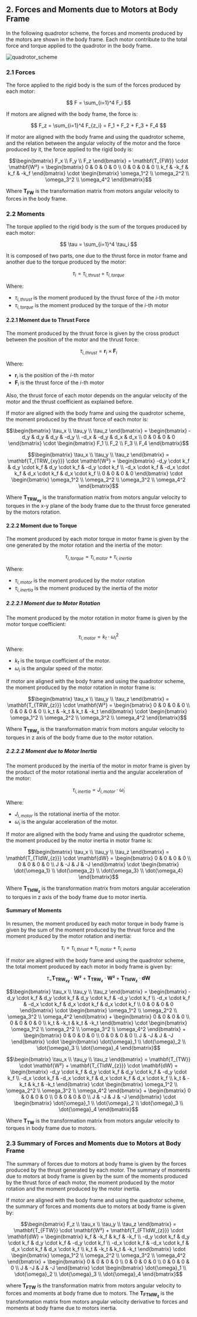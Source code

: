 ## 2. Forces and Moments due to Motors at Body Frame

In the following quadrotor scheme, the forces and moments produced by the motors are shown in the body frame. Each motor contribute to the total force and torque applied to the quadrotor in the body frame.

![quadrotor_scheme](resources/quadrotor_scheme_x.svg)

### **2.1 Forces**

The force applied to the rigid body is the sum of the forces produced by each motor:

$$ F = \sum_{i=1}^4 F_i $$

If motors are aligned with the body frame, the force is:

$$ F_z = \sum_{i=1}^4 F_{z_i} = F_1 + F_2 + F_3 + F_4 $$

If motor are aligned with the body frame and using the quadrotor scheme, and the relation between the angular velocity of the motor and the force produced by it, the force applied to the rigid body is:

```math
\begin{bmatrix}
F_x \\
F_y \\
F_z
\end{bmatrix}
=
\mathbf{T_{FW}}
\cdot
\mathbf{W²}
=
\begin{bmatrix}
0 & 0 & 0 & 0 \\
0 & 0 & 0 & 0 \\
k_f & -k_f & k_f & -k_f
\end{bmatrix}
\cdot
\begin{bmatrix}
\omega_1^2 \\
\omega_2^2 \\
\omega_3^2 \\
\omega_4^2
\end{bmatrix}
```

Where $\mathbf{T_{FW}}$ is the transformation matrix from motors angular velocity to forces in the body frame.

### **2.2 Moments**

The torque applied to the rigid body is the sum of the torques produced by each motor:

$$ \tau = \sum_{i=1}^4 \tau_i $$

It is composed of two parts, one due to the thrust force in motor frame and another due to the torque produced by the motor:

$$ \tau_{i} = \tau_{i,thrust} + \tau_{i,torque} $$

Where:
- $\tau_{i,thrust}$ is the moment produced by the thrust force of the $i$-th motor
- $\tau_{i,torque}$ is the moment produced by the torque of the $i$-th motor

#### **2.2.1 Moment due to Thrust Force**
The moment produced by the thrust force is given by the cross product between the position of the motor and the thrust force:

$$ \tau_{i,thrust} = \mathbf{r}_i \times \mathbf{F}_i   $$

Where:
- $\mathbf{r}_i$ is the position of the $i$-th motor
- $\mathbf{F}_i$ is the thrust force of the $i$-th motor

Also, the thrust force of each motor depends on the angular velocity of the motor and the thrust coefficient as explained before.

If motor are aligned with the body frame and using the quadrotor scheme, the moment produced by the thrust force of each motor is:

```math
\begin{bmatrix}
\tau_x \\
\tau_y \\
\tau_z
\end{bmatrix}
=
\begin{bmatrix}
-d_y &  d_y & d_y & -d_y \\
-d_x & -d_y & d_x &  d_x \\
0 & 0 & 0 & 0
\end{bmatrix}
\cdot
\begin{bmatrix}
F_1 \\
F_2 \\
F_3 \\
F_4
\end{bmatrix}
```

```math
\begin{bmatrix}
\tau_x \\
\tau_y \\
\tau_z
\end{bmatrix}
=
\mathbf{T_{TRW_{xy}}}
\cdot
\mathbf{W²}
=
\begin{bmatrix}
-d_y \cdot k_f &  d_y \cdot k_f & d_y \cdot k_f & -d_y \cdot k_f \\
-d_x \cdot k_f & -d_x \cdot k_f & d_x \cdot k_f &  d_x \cdot k_f \\
0 & 0 & 0 & 0
\end{bmatrix}
\cdot
\begin{bmatrix}
\omega_1^2 \\
\omega_2^2 \\
\omega_3^2 \\
\omega_4^2
\end{bmatrix}
```

Where $\mathbf{T_{TRW_{xy}}}$ is the transformation matrix from motors angular velocity to torques in the x-y plane of the body frame due to the thrust force generated by the motors rotation.

#### **2.2.2 Moment due to Torque**

The moment produced by each motor torque in motor frame is given by the one generated by the motor rotation and the inertia of the motor:

$$ \tau_{i,torque} = \tau_{i,motor} + \tau_{i,inertia}  $$

Where:
- $\tau_{i,motor}$ is the moment produced by the motor rotation
- $\tau_{i,inertia}$ is the moment produced by the inertia of the motor

##### **2.2.2.1 Moment due to Motor Rotation**

The moment produced by the motor rotation in motor frame is given by the motor torque coefficient:

$$ \tau_{i,motor} = k_t \cdot \omega_i^2 $$

Where:
- $k_t$ is the torque coefficient of the motor.
- $\omega_i$ is the angular speed of the motor.

If motor are aligned with the body frame and using the quadrotor scheme, the moment produced by the motor rotation in motor frame is:

```math
\begin{bmatrix}
\tau_x \\
\tau_y \\
\tau_z
\end{bmatrix}
=
\mathbf{T_{TRW_{z}}}
\cdot
\mathbf{W²}
=
\begin{bmatrix}
0 & 0 & 0 & 0 \\
0 & 0 & 0 & 0 \\
k_t & -k_t & k_t & -k_t
\end{bmatrix}
\cdot
\begin{bmatrix}
\omega_1^2 \\
\omega_2^2 \\
\omega_3^2 \\
\omega_4^2
\end{bmatrix}
```

Where $\mathbf{T_{TRW_{z}}}$ is the transformation matrix from motors angular velocity to torques in z axis of the body frame due to the motor rotation.

##### **2.2.2.2 Moment due to Motor Inertia**

The moment produced by the inertia of the motor in motor frame is given by the product of the motor rotational inertia and the angular acceleration of the motor:

$$ \tau_{i,inertia} = J_{i,motor} \cdot \dot{\omega}_i $$

Where:
- $J_{i,motor}$ is the rotational inertia of the motor.
- $\dot{\omega}_i$ is the angular acceleration of the motor.

If motor are aligned with the body frame and using the quadrotor scheme, the moment produced by the motor inertia in motor frame is:

```math
\begin{bmatrix}
\tau_x \\
\tau_y \\
\tau_z
\end{bmatrix}
=
\mathbf{T_{TIdW_{z}}}
\cdot
\mathbf{dW}
=
\begin{bmatrix}
0 & 0 & 0 & 0 \\
0 & 0 & 0 & 0 \\
J & -J & J & -J
\end{bmatrix}
\cdot
\begin{bmatrix}
\dot{\omega_1} \\
\dot{\omega_2} \\
\dot{\omega_3} \\
\dot{\omega_4}
\end{bmatrix}
```

Where $\mathbf{T_{TIdW_{z}}}$ is the transformation matrix from motors angular acceleration to torques in z axis of the body frame due to motor inertia.

#### **Summary of Moments**

In resumen, the moment produced by each motor torque in body frame is given by the sum of the moment produced by the thrust force and the moment produced by the motor rotation and inertia:

$$ \tau_i = \tau_{i,thrust} + \tau_{i,motor} + \tau_{i,inertia}  $$

If motor are aligned with the body frame and using the quadrotor scheme, the total moment produced by each motor in body frame is given by:

$$ \tau_ = \mathbf{T_{TRW_{xy}}} \cdot \mathbf{W²} + \mathbf{T_{TRW_{z}}} \cdot \mathbf{W²} + \mathbf{T_{TIdW_{z}}} \cdot \mathbf{dW} $$

```math
\begin{bmatrix} 
\tau_x \\ \tau_y \\ \tau_z 
\end{bmatrix}
=
\begin{bmatrix}
-d_y \cdot k_f &  d_y \cdot k_f & d_y \cdot k_f & -d_y \cdot k_f \\
-d_x \cdot k_f & -d_x \cdot k_f & d_x \cdot k_f &  d_x \cdot k_f \\
0 & 0 & 0 & 0
\end{bmatrix}
\cdot
\begin{bmatrix}
\omega_1^2 \\ \omega_2^2 \\ \omega_3^2 \\ \omega_4^2
\end{bmatrix}
+
\begin{bmatrix}
0 & 0 & 0 & 0 \\
0 & 0 & 0 & 0 \\
k_t & -k_t & k_t & -k_t
\end{bmatrix}
\cdot
\begin{bmatrix}
\omega_1^2 \\ \omega_2^2 \\ \omega_3^2 \\ \omega_4^2
\end{bmatrix}
+
\begin{bmatrix}
0 & 0 & 0 & 0 \\
0 & 0 & 0 & 0 \\
J & -J & J & -J
\end{bmatrix}
\cdot
\begin{bmatrix}
\dot{\omega}_1 \\ \dot{\omega}_2 \\ \dot{\omega}_3 \\ \dot{\omega}_4
\end{bmatrix}
```

```math
\begin{bmatrix} 
\tau_x \\ \tau_y \\ \tau_z 
\end{bmatrix}
=
\mathbf{T_{TW}} \cdot \mathbf{W²}
+
\mathbf{T_{TIdW_{z}}} \cdot \mathbf{dW}
=
\begin{bmatrix}
-d_y \cdot k_f &  d_y \cdot k_f & d_y \cdot k_f & -d_y \cdot k_f \\
-d_x \cdot k_f & -d_x \cdot k_f & d_x \cdot k_f &  d_x \cdot k_f \\
k_t & -k_t & k_t & -k_t
\end{bmatrix}
\cdot
\begin{bmatrix}
\omega_1^2 \\ \omega_2^2 \\ \omega_3^2 \\ \omega_4^2
\end{bmatrix}
+
\begin{bmatrix}
0 & 0 & 0 & 0 \\
0 & 0 & 0 & 0 \\
J & -J & J & -J
\end{bmatrix}
\cdot
\begin{bmatrix}
\dot{\omega}_1 \\ \dot{\omega}_2 \\ \dot{\omega}_3 \\ \dot{\omega}_4
\end{bmatrix}
```

Where $\mathbf{T_{TW}}$ is the transformation matrix from motors angular velocity to torques in body frame due to motors.

### **2.3 Summary of Forces and Moments due to Motors at Body Frame**

The summary of forces due to motors at body frame is given by the forces produced by the thrust generated by each motor. 
The summary of moments due to motors at body frame is given by the sum of the moments produced by the thrust force of each motor, the moment produced by the motor rotation and the moment produced by the motor inertia.

If motor are aligned with the body frame and using the quadrotor scheme, the summary of forces and moments due to motors at body frame is given by:

```math
\begin{bmatrix}
F_z \\
\tau_x \\
\tau_y \\
\tau_z
\end{bmatrix}
=
\mathbf{T_{FTW}} \cdot \mathbf{W²}
+
\mathbf{T_{FTIdW_{z}}} \cdot \mathbf{dW}
=
\begin{bmatrix}
k_f & -k_f & k_f & -k_f \\
-d_y \cdot k_f &  d_y \cdot k_f & d_y \cdot k_f & -d_y \cdot k_f \\
-d_x \cdot k_f & -d_x \cdot k_f & d_x \cdot k_f &  d_x \cdot k_f \\
k_t & -k_t & k_t & -k_t
\end{bmatrix}
\cdot
\begin{bmatrix}
\omega_1^2 \\ \omega_2^2 \\ \omega_3^2 \\ \omega_4^2
\end{bmatrix}
+
\begin{bmatrix}
0 & 0 & 0 & 0 \\
0 & 0 & 0 & 0 \\
0 & 0 & 0 & 0 \\
J & -J & J & -J
\end{bmatrix}
\cdot
\begin{bmatrix}
\dot{\omega}_1 \\ \dot{\omega}_2 \\ \dot{\omega}_3 \\ \dot{\omega}_4
\end{bmatrix}
```

where $\mathbf{T_{FTW}}$ is the transformation matrix from motors angular velocity to forces and moments at body frame due to motors. The $\mathbf{T_{FTIdW_{z}}}$ is the transformation matrix from motors angular velocity derivative to forces and moments at body frame due to motors inertia.